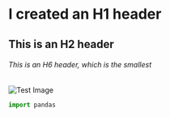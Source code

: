 # I created an H1 header

## This is an H2 header

###### This is an H6 header, which is the smallest

![Test Image]("C:\Users\CLRou\Downloads\github_test.jpg")

```python
import pandas
```
